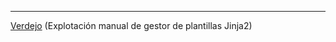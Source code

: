 
----------
[Verdejo](/Maquinas%20De%20Dockerlabs/Maquinas%20Faciles/Verdejo.md) (Explotación manual de gestor de plantillas Jinja2)